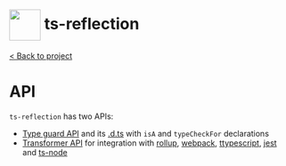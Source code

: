 <h1>
  <img height="56px" width="auto" src="https://raw.githubusercontent.com/janjakubnanista/ts-reflection/master/res/ts-reflection.png" align="center"/>
  <span>ts-reflection</span>
</h1>

<a href="https://github.com/janjakubnanista/ts-reflection">&lt; Back to project</a>

# API

`ts-reflection` has two APIs:

- [Type guard API](./API_TYPE_CHECKER.md) and its [.d.ts](https://github.com/janjakubnanista/ts-reflection/tree/master/src/index.ts) with `isA` and `typeCheckFor` declarations
- [Transformer API](./API_TRANSFORMER.md) for integration with [rollup](./INSTALLATION.md#installation--rollup), [webpack](./INSTALLATION.md#installation--webpack), [ttypescript](./INSTALLATION.md#installation--ttypescript), [jest](./INSTALLATION.md#installation--jest) and [ts-node](./INSTALLATION.md#installation--ts-node)